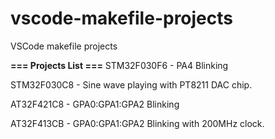 # vscode-makefile-projects

VSCode makefile projects

**=== Projects List ===**
STM32F030F6 - PA4 Blinking

STM32F030C8 - Sine wave playing with PT8211 DAC chip.

AT32F421C8  - GPA0:GPA1:GPA2 Blinking

AT32F413CB  - GPA0:GPA1:GPA2 Blinking with 200MHz clock.
